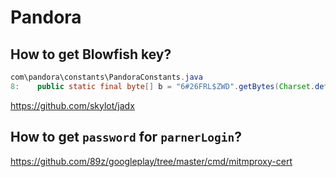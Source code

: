 # Pandora

## How to get Blowfish key?

~~~java
com\pandora\constants\PandoraConstants.java
8:    public static final byte[] b = "6#26FRL$ZWD".getBytes(Charset.defaultCharset());
~~~

https://github.com/skylot/jadx

## How to get `password` for `parnerLogin`?

https://github.com/89z/googleplay/tree/master/cmd/mitmproxy-cert
